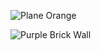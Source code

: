 ![Plane Orange](https://github.com/XeiDaMoKa/Xei-Torn/raw/Xei/Xei%20●%20Torn%20•%20Extensions/Xei%20Torn%20Customs/Images/Skins/Plane-Orange.png)

![Purple Brick Wall](xeidamoka.com/PurpleBrickWall)
